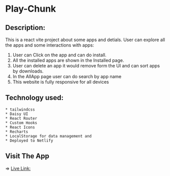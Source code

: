 # Play-Chunk

## Description:

This is a react vite project about some apps and detials.
User can explore all the apps and some interactions with apps:

1. User can Click on the app and can do install.
2. All the installed apps are shown in the Installed page.
3. User can delete an app it would remove form the UI and can sort apps by downloads.
4. In the AllApp page user can do search by app name
5. This website is fully responsive for all devices




## Technology used:

    * tailwindcss
    * Daisy UI
    * React Router
    * Custom Hooks
    * React Icons
    * Recharts
    * LocalStorage for data management and
    * Deployed to Netlify

## Visit The App

=> [Live Link: ]( https://musical-croissant-eaca47.netlify.app/ )